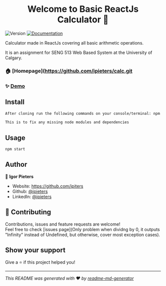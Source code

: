 <h1 align="center">Welcome to Basic ReactJs Calculator 👋</h1>
<p>
  <img alt="Version" src="https://img.shields.io/badge/version-1-blue.svg?cacheSeconds=2592000" />
  <a href="To run locally:" target="_blank">
    <img alt="Documentation" src="https://img.shields.io/badge/documentation-yes-brightgreen.svg" />
  </a>
</p>

Calculator made in ReactJs covering all basic arithmetic operations. 

It is an assignment for SENG 513 Web Based System at the University of Calgary.

### 🏠 [Homepage](https://github.com/ipieters/calc.git

### ✨ [Demo](https://ipieters.github.io/calc)

## Install

```sh
After cloning run the following commands on your console/terminal: npm install

This is to fix any missing node modules and dependencies
```

## Usage

```sh
npm start
```

## Author

👤 **Igor Pieters**

* Website: https://github.com/ipiters
* Github: [@ipieters](https://github.com/ipieters)
* LinkedIn: [@ipieters](https://linkedin.com/in/ipieters)

## 🤝 Contributing

Contributions, issues and feature requests are welcome!<br />Feel free to check [issues page](Only problem when dividng by 0, it outputs &#34;Infinity&#34; instead of Undefined, but otherwise, cover most exception cases). 

## Show your support

Give a ⭐️ if this project helped you!

***
_This README was generated with ❤️ by [readme-md-generator](https://github.com/kefranabg/readme-md-generator)_